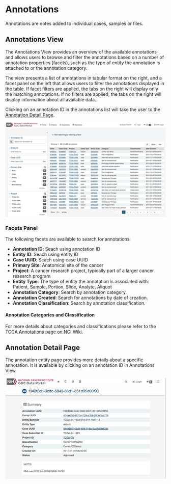 # Annotations

Annotations are notes added to individual cases, samples or files.

## Annotations View

The Annotations View provides an overview of the available annotations and allows users to browse and filter the annotations based on a number of annotation properties (facets), such as the type of entity the annotation is attached to or the annotation category.

The view presents a list of annotations in tabular format on the right, and a facet panel on the left that allows users to filter the annotations displayed in the table. If facet filters are applied, the tabs on the right will display only the matching annotations. If no filters are applied, the tabs on the right will display information about all available data.

Clicking on an annotation ID in the annotations list will take the user to the [Annotation Detail Page](#annotation-detail-page).

[![Annotations View](images/gdc-data-portal-annotations.png)](images/gdc-data-portal-annotations.png "Click to see the full image.")

### Facets Panel

The following facets are available to search for annotations:

* __Annotation ID__: Seach using annotation ID
* __Entity ID__: Seach using entity ID
* __Case UUID__: Seach using case UUID
* __Primary Site__: Anatomical site of the cancer
* __Project__: A cancer research project, typically part of a larger cancer research program
* __Entity Type__: The type of entity the annotation is associated with: Patient, Sample, Portion, Slide, Analyte, Aliquot
* __Annotation Category__: Search by annotation category.
* __Annotation Created__: Search for annotations by date of creation.
* __Annotation Classification__: Search by annotation classification.

#### Annotation Categories and Classification

For more details about categories and classifications please refer to the [TCGA Annotations page on NCI Wiki](https://wiki.nci.nih.gov/display/TCGA/Introduction+to+Annotations).

## Annotation Detail Page

The annotation entity page provides more details about a specific annotation. It is available by clicking on an annotation ID in Annotations View.

[![Annotation Entity Page](images/annotations-entity-page.png)](images/annotations-entity-page.png "Click to see the full image.")
